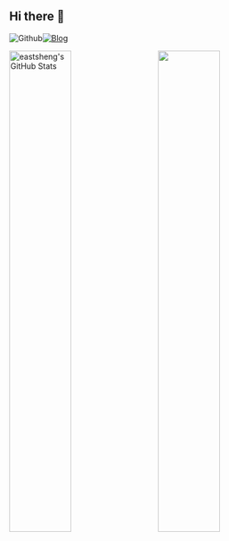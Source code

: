 ## Hi there 👋
![Github](https://img.shields.io/github/followers/eastsheng?label=Github&style=social)[![Blog](https://img.shields.io/badge/Blog-eastsheng-blue)](https://eastsheng.github.io/)

<p>
<img align="left" width="47%" src="https://github-readme-stats.vercel.app/api?username=eastsheng&&show_icons=true&theme=radical&v=5&count_private=true" alt="eastsheng's GitHub Stats" />
<img align="right" width="47%" src="https://github-readme-stats.vercel.app/api/top-langs/?username=eastsheng&theme=radical&layout=compact&hide=glsl,python" />
</p>


<!--
**eastsheng/eastsheng** is a ✨ _special_ ✨ repository because its `README.md` (this file) appears on your GitHub profile.
![](https://github-readme-stats.vercel.app/api?username=eastsheng&theme=dark)
Here are some ideas to get you started:

- 🔭 I’m currently working on ...
- 🌱 I’m currently learning ...
- 👯 I’m looking to collaborate on ...
- 🤔 I’m looking for help with ...
- 💬 Ask me about ...
- 📫 How to reach me: ...
- 😄 Pronouns: ...
- ⚡ Fun fact: ...
-->

